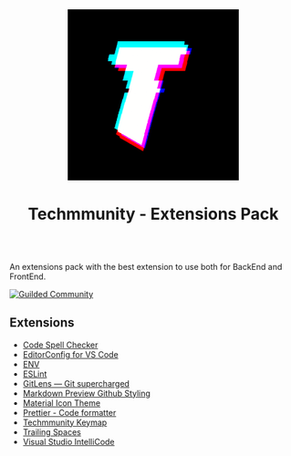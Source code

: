 <div align="center">

<img src="https://github.com/techmmunity/eslint-config/raw/master/resources/logo.gif" width="300" height="300">

# Techmmunity - Extensions Pack

<br>
<br>

</div>

An extensions pack with the best extension to use both for BackEnd and FrontEnd.

[![Guilded Community](https://img.shields.io/badge/guilded%20community-F5C400?style=for-the-badge&labelColor=F5C400&logo=guilded&logoColor=111820)](https://guilded.gg/techmmunity)

## Extensions

- [Code Spell Checker](https://marketplace.visualstudio.com/items?itemName=streetsidesoftware.code-spell-checker)
- [EditorConfig for VS Code](https://marketplace.visualstudio.com/items?itemName=EditorConfig.EditorConfig)
- [ENV](https://marketplace.visualstudio.com/items?itemName=IronGeek.vscode-env)
- [ESLint](https://marketplace.visualstudio.com/items?itemName=dbaeumer.vscode-eslint)
- [GitLens — Git supercharged](https://marketplace.visualstudio.com/items?itemName=eamodio.gitlens)
- [Markdown Preview Github Styling](https://marketplace.visualstudio.com/items?itemName=bierner.markdown-preview-github-styles)
- [Material Icon Theme](https://marketplace.visualstudio.com/items?itemName=PKief.material-icon-theme)
- [Prettier - Code formatter](https://marketplace.visualstudio.com/items?itemName=esbenp.prettier-vscode)
- [Techmmunity Keymap](https://marketplace.visualstudio.com/items?itemName=techmmunity.keymap)
- [Trailing Spaces](https://marketplace.visualstudio.com/items?itemName=shardulm94.trailing-spaces)
- [Visual Studio IntelliCode](https://marketplace.visualstudio.com/items?itemName=VisualStudioExptTeam.vscodeintellicode)
